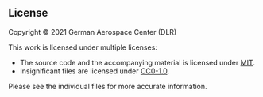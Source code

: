 ## License

Copyright © 2021 German Aerospace Center (DLR)

This work is licensed under multiple licenses:
- The source code and the accompanying material is licensed under [MIT](LICENSES/MIT.txt).
- Insignificant files are licensed under [CC0-1.0](LICENSES/CC0-1.0.txt).

Please see the individual files for more accurate information.
